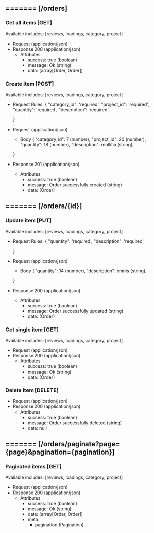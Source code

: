 ## ======= [/orders]

### Get all items [GET]
Available includes: [reviews, loadings, category, project]
+ Request (application/json)
    <!-- include(request/header.md) -->
+ Response 200 (application/json)
    + Attributes         
        + success: true (boolean)
        + message: Ok (string)
        + data: (array[Order, Order])

<!-- include(response/401.md) -->
<!-- include(response/500.md) -->
### Create item [POST]
Available includes: [reviews, loadings, category, project]
+ Request Rules:
    {
        "category_id": 'required',
        "project_id": 'required',
        "quantity": 'required',
        "description": 'required',

    }
+ Request (application/json)
    <!-- include(request/header.md) -->
    + Body
    {            "category_id": 7 (number),
            "project_id": 20 (number),
            "quantity": 18 (number),
            "description": mollitia (string),

    }
+ Response 201 (application/json)
    + Attributes         
        + success: true (boolean)
        + message: Order successfully created (string)
        + data: (Order)

<!-- include(response/401.md) -->
<!-- include(response/422.md) -->
<!-- include(response/500.md) -->

## ======= [/orders/{id}]
### Update item [PUT]
Available includes: [reviews, loadings, category, project]
<!-- include(parameters/id.md) -->
+ Request Rules:
    {
        "quantity": 'required',
        "description": 'required',

    }
+ Request (application/json)
    <!-- include(request/header.md) -->
    + Body
    {
            "quantity": 14 (number),
            "description": omnis (string),

    }
+ Response 200 (application/json)
    + Attributes         
        + success: true (boolean)
        + message: Order successfully updated (string)
        + data: (Order)

<!-- include(response/401.md) -->
<!-- include(response/404.md) -->
<!-- include(response/422.md) -->
<!-- include(response/500.md) -->
### Get single item [GET]
Available includes: [reviews, loadings, category, project]
<!-- include(parameters/id.md) -->
+ Request (application/json)
    <!-- include(request/header.md) -->
+ Response 200 (application/json)
    + Attributes         
        + success: true (boolean)
        + message: Ok (string)
        + data: (Order)

<!-- include(response/401.md) -->
<!-- include(response/404.md) -->
<!-- include(response/500.md) -->
### Delete item [DELETE]
<!-- include(parameters/id.md) -->
+ Request (application/json)
    <!-- include(request/header.md) -->    
+ Response 200 (application/json)
    + Attributes         
        + success: true (boolean)
        + message: Order successfully deleted (string)
        + data: null

<!-- include(response/401.md) -->
<!-- include(response/404.md) -->
<!-- include(response/500.md) -->

## ======= [/orders/paginate?page={page}&pagination={pagination}]
### Paginated items [GET]
Available includes: [reviews, loadings, category, project]
<!-- include(parameters/pagination.md) -->
+ Request (application/json)
    <!-- include(request/header.md) -->
+ Response 200 (application/json)
    + Attributes         
        + success: true (boolean)
        + message: Ok (string)
        + data: (array[Order, Order])
        + meta
            + pagination (Pagination)

<!-- include(response/401.md) -->
<!-- include(response/500.md) -->


